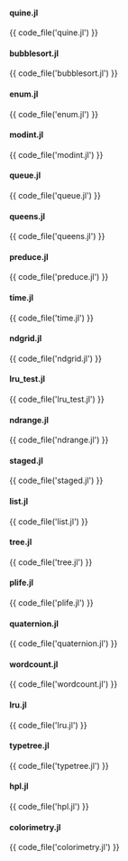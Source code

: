#### quine.jl

{{ code_file('quine.jl') }} 

#### bubblesort.jl

{{ code_file('bubblesort.jl') }} 

#### enum.jl

{{ code_file('enum.jl') }} 

#### modint.jl

{{ code_file('modint.jl') }} 

#### queue.jl

{{ code_file('queue.jl') }} 

#### queens.jl

{{ code_file('queens.jl') }} 

#### preduce.jl

{{ code_file('preduce.jl') }} 

#### time.jl

{{ code_file('time.jl') }} 

#### ndgrid.jl

{{ code_file('ndgrid.jl') }} 

#### lru_test.jl

{{ code_file('lru_test.jl') }} 

#### ndrange.jl

{{ code_file('ndrange.jl') }} 

#### staged.jl

{{ code_file('staged.jl') }} 

#### list.jl

{{ code_file('list.jl') }} 

#### tree.jl

{{ code_file('tree.jl') }} 

#### plife.jl

{{ code_file('plife.jl') }} 

#### quaternion.jl

{{ code_file('quaternion.jl') }} 

#### wordcount.jl

{{ code_file('wordcount.jl') }} 

#### lru.jl

{{ code_file('lru.jl') }} 

#### typetree.jl

{{ code_file('typetree.jl') }} 

#### hpl.jl

{{ code_file('hpl.jl') }} 

#### colorimetry.jl

{{ code_file('colorimetry.jl') }} 
